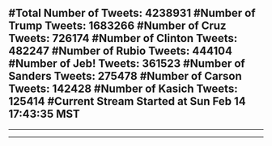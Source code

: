#Total Number of Tweets: 4238931 
#Number of Trump Tweets: 1683266
#Number of Cruz Tweets: 726174
#Number of Clinton Tweets: 482247
#Number of Rubio Tweets: 444104
#Number of Jeb! Tweets: 361523
#Number of Sanders Tweets: 275478
#Number of Carson Tweets: 142428
#Number of Kasich Tweets: 125414
#Current Stream Started at Sun Feb 14 17:43:35 MST
---
---
---
